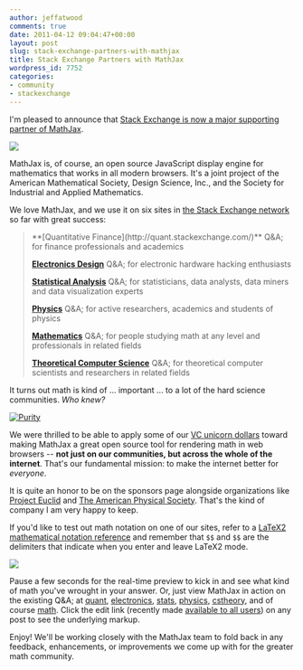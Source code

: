```yaml
---
author: jeffatwood
comments: true
date: 2011-04-12 09:04:47+00:00
layout: post
slug: stack-exchange-partners-with-mathjax
title: Stack Exchange Partners with MathJax
wordpress_id: 7752
categories:
- community
- stackexchange
---
```


I'm pleased to announce that [Stack Exchange is now a major supporting partner of MathJax](http://www.mathjax.org/sponsors/).

[![](http://blog.stackoverflow.com/wp-content/uploads/mathjax-logo.png)](http://www.mathjax.org)

MathJax is, of course, an open source JavaScript display engine for mathematics that works in all modern browsers. It's a joint project of the American Mathematical Society, Design Science, Inc., and the Society for Industrial and Applied Mathematics.

We love MathJax, and we use it on six sites in [the Stack Exchange network](http://stackexchange.com/sites) so far with great success:



<blockquote>
**[Quantitative Finance](http://quant.stackexchange.com/)**
Q&A; for finance professionals and academics

**[Electronics Design](http://electronics.stackexchange.com/)**
Q&A; for electronic hardware hacking enthusiasts

**[Statistical Analysis](http://stats.stackexchange.com/)**
Q&A; for statisticians, data analysts, data miners and data visualization experts

**[Physics](http://physics.stackexchange.com/)**
Q&A; for active researchers, academics and students of physics

**[Mathematics](http://math.stackexchange.com/)**
Q&A; for people studying math at any level and professionals in related fields

**[Theoretical Computer Science](http://cstheory.stackexchange.com/)**
Q&A; for theoretical computer scientists and researchers in related fields
</blockquote>



It turns out math is kind of ... important ... to a lot of the hard science communities. _Who knew?_

[![Purity](http://blog.stackoverflow.com/wp-content/uploads/xkcd-fields-arranged-by-purity.png)](http://xkcd.com/435/)

We were thrilled to be able to apply some of our [VC unicorn dollars](http://blog.stackoverflow.com/2011/03/a-new-name-for-stack-overflow-with-surprise-ending/) toward making MathJax a great open source tool for rendering math in web browsers -- **not just on our communities, but across the whole of the internet**. That's our fundamental mission: to make the internet better for _everyone_.

It is quite an honor to be on the sponsors page alongside organizations like [Project Euclid](http://projecteuclid.org) and [The American Physical Society](http://www.aps.org/). That's the kind of company I am very happy to keep. 

If you'd like to test out math notation on one of our sites, refer to a [LaTeX2 mathematical notation reference](http://www.math.harvard.edu/texman/) and remember that `$$` and `$$` are the delimiters that indicate when you enter and leave LaTeX2 mode.

![](http://blog.stackoverflow.com/wp-content/uploads/mathjax-math-stackexchange-preview.png)

Pause a few seconds for the real-time preview to kick in and see what kind of math you've wrought in your answer. Or, just view MathJax in action on the existing Q&A; at [quant](http://quant.stackexchange.com/), [electronics](http://electronics.stackexchange.com/), [stats](http://stats.stackexchange.com/),  [physics](http://physics.stackexchange.com/), [cstheory](http://cstheory.stackexchange.com/), and of course [math](http://math.stackexchange.com/). Click the edit link (recently made [available to all users](http://blog.stackoverflow.com/2011/02/suggested-edits-and-edit-review/)) on any post to see the underlying markup.

Enjoy! We'll be working closely with the MathJax team to fold back in any feedback, enhancements, or improvements we come up with for the greater math community.
